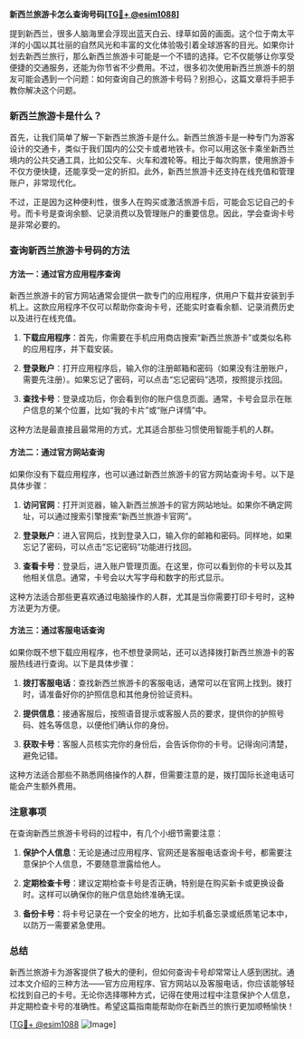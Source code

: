 **新西兰旅游卡怎么查询号码[[TG💪+ @esim1088](https://t.me/s/esim1088)]**

提到新西兰，很多人脑海里会浮现出蓝天白云、绿草如茵的画面。这个位于南太平洋的小国以其壮丽的自然风光和丰富的文化体验吸引着全球游客的目光。如果你计划去新西兰旅行，那么新西兰旅游卡可能是一个不错的选择。它不仅能够让你享受便捷的交通服务，还能为你节省不少费用。不过，很多初次使用新西兰旅游卡的朋友可能会遇到一个问题：如何查询自己的旅游卡号码？别担心，这篇文章将手把手教你解决这个问题。

### 新西兰旅游卡是什么？

首先，让我们简单了解一下新西兰旅游卡是什么。新西兰旅游卡是一种专门为游客设计的交通卡，类似于我们国内的公交卡或者地铁卡。你可以用这张卡乘坐新西兰境内的公共交通工具，比如公交车、火车和渡轮等。相比于每次购票，使用旅游卡不仅方便快捷，还能享受一定的折扣。此外，新西兰旅游卡还支持在线充值和管理账户，非常现代化。

不过，正是因为这种便利性，很多人在购买或激活旅游卡后，可能会忘记自己的卡号。而卡号是查询余额、记录消费以及管理账户的重要信息。因此，学会查询卡号是非常必要的。

### 查询新西兰旅游卡号码的方法

#### 方法一：通过官方应用程序查询

新西兰旅游卡的官方网站通常会提供一款专门的应用程序，供用户下载并安装到手机上。这款应用程序不仅可以帮助你查询卡号，还能实时查看余额、记录消费历史以及进行在线充值。

1. **下载应用程序**：首先，你需要在手机应用商店搜索“新西兰旅游卡”或类似名称的应用程序，并下载安装。
   
2. **登录账户**：打开应用程序后，输入你的注册邮箱和密码（如果没有注册账户，需要先注册）。如果忘记了密码，可以点击“忘记密码”选项，按照提示找回。

3. **查找卡号**：登录成功后，你会看到你的账户信息页面。通常，卡号会显示在账户信息的某个位置，比如“我的卡片”或“账户详情”中。

这种方法是最直接且最常用的方式，尤其适合那些习惯使用智能手机的人群。

#### 方法二：通过官方网站查询

如果你没有下载应用程序，也可以通过新西兰旅游卡的官方网站查询卡号。以下是具体步骤：

1. **访问官网**：打开浏览器，输入新西兰旅游卡的官方网站地址。如果你不确定网址，可以通过搜索引擎搜索“新西兰旅游卡官网”。

2. **登录账户**：进入官网后，找到登录入口，输入你的邮箱和密码。同样地，如果忘记了密码，可以点击“忘记密码”功能进行找回。

3. **查看卡号**：登录后，进入账户管理页面。在这里，你可以看到你的卡号以及其他相关信息。通常，卡号会以大写字母和数字的形式显示。

这种方法适合那些更喜欢通过电脑操作的人群，尤其是当你需要打印卡号时，这种方法更为方便。

#### 方法三：通过客服电话查询

如果你既不想下载应用程序，也不想登录网站，还可以选择拨打新西兰旅游卡的客服热线进行查询。以下是具体步骤：

1. **拨打客服电话**：查找新西兰旅游卡的客服电话，通常可以在官网上找到。拨打时，请准备好你的护照信息和其他身份验证资料。

2. **提供信息**：接通客服后，按照语音提示或客服人员的要求，提供你的护照号码、姓名等信息，以便他们确认你的身份。

3. **获取卡号**：客服人员核实完你的身份后，会告诉你你的卡号。记得询问清楚，避免记错。

这种方法适合那些不熟悉网络操作的人群，但需要注意的是，拨打国际长途电话可能会产生额外费用。

### 注意事项

在查询新西兰旅游卡号码的过程中，有几个小细节需要注意：

1. **保护个人信息**：无论是通过应用程序、官网还是客服电话查询卡号，都需要注意保护个人信息，不要随意泄露给他人。

2. **定期检查卡号**：建议定期检查卡号是否正确，特别是在购买新卡或更换设备时。这样可以确保你的账户信息始终准确无误。

3. **备份卡号**：将卡号记录在一个安全的地方，比如手机备忘录或纸质笔记本中，以防万一需要紧急使用。

### 总结

新西兰旅游卡为游客提供了极大的便利，但如何查询卡号却常常让人感到困扰。通过本文介绍的三种方法——官方应用程序、官方网站以及客服电话，你应该能够轻松找到自己的卡号。无论你选择哪种方式，记得在使用过程中注意保护个人信息，并定期检查卡号的准确性。希望这篇指南能帮助你在新西兰的旅行更加顺畅愉快！

[[TG💪+ @esim1088](https://t.me/s/esim1088) ![Image](https://i.postimg.cc/4NQfJmqS/Snipaste-2025-05-13-00-14-12.png)]